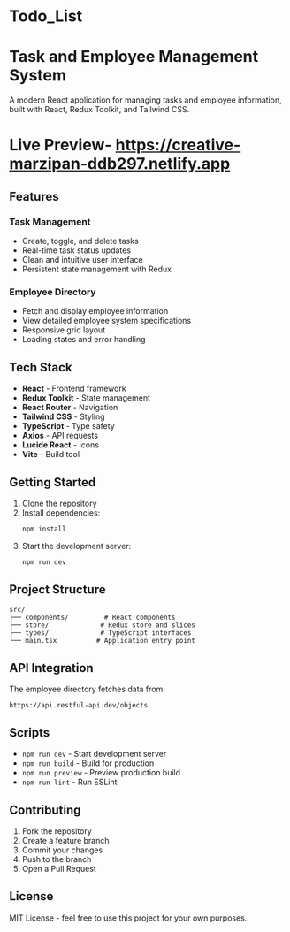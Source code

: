 # Todo_List
# Task and Employee Management System

A modern React application for managing tasks and employee information, built with React, Redux Toolkit, and Tailwind CSS.

# Live Preview- https://creative-marzipan-ddb297.netlify.app

## Features

### Task Management
- Create, toggle, and delete tasks
- Real-time task status updates
- Clean and intuitive user interface
- Persistent state management with Redux

### Employee Directory
- Fetch and display employee information
- View detailed employee system specifications
- Responsive grid layout
- Loading states and error handling

## Tech Stack

- **React** - Frontend framework
- **Redux Toolkit** - State management
- **React Router** - Navigation
- **Tailwind CSS** - Styling
- **TypeScript** - Type safety
- **Axios** - API requests
- **Lucide React** - Icons
- **Vite** - Build tool

## Getting Started

1. Clone the repository
2. Install dependencies:
   ```bash
   npm install
   ```
3. Start the development server:
   ```bash
   npm run dev
   ```

## Project Structure

```
src/
├── components/         # React components
├── store/             # Redux store and slices
├── types/             # TypeScript interfaces
└── main.tsx          # Application entry point
```

## API Integration

The employee directory fetches data from:
```
https://api.restful-api.dev/objects
```

## Scripts

- `npm run dev` - Start development server
- `npm run build` - Build for production
- `npm run preview` - Preview production build
- `npm run lint` - Run ESLint

## Contributing

1. Fork the repository
2. Create a feature branch
3. Commit your changes
4. Push to the branch
5. Open a Pull Request

## License

MIT License - feel free to use this project for your own purposes.
